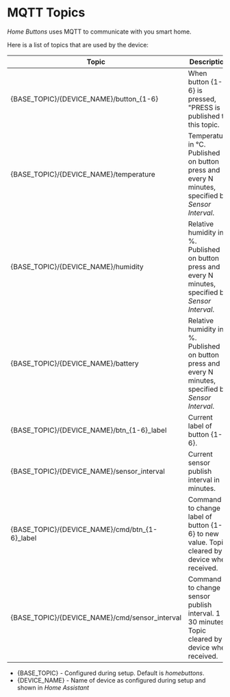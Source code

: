 # MQTT Topics

*Home Buttons* uses MQTT to communicate with you smart home.

Here is a list of topics that are used by the device:

Topic | Description | Retained
------| ----------- | --------
{BASE_TOPIC}/{DEVICE_NAME}/button_{1-6} | When button {1-6} is pressed, "PRESS is published to this topic. | No
{BASE_TOPIC}/{DEVICE_NAME}/temperature | Temperature in °C. Published on button press and every  N minutes, specified by *Sensor Interval*. | No
{BASE_TOPIC}/{DEVICE_NAME}/humidity | Relative humidity in %. Published on button press and  every  N minutes, specified by *Sensor Interval*. | No
{BASE_TOPIC}/{DEVICE_NAME}/battery | Relative humidity in %. Published on button press and  every  N minutes, specified by *Sensor Interval*. | No
{BASE_TOPIC}/{DEVICE_NAME}/btn_{1-6}_label | Current label of button {1-6}.| Yes
{BASE_TOPIC}/{DEVICE_NAME}/sensor_interval | Current sensor publish interval in minutes. | Yes
{BASE_TOPIC}/{DEVICE_NAME}/cmd/btn_{1-6}_label | Command to change label of button {1-6} to new value. Topic cleared by device when received. | Yes
{BASE_TOPIC}/{DEVICE_NAME}/cmd/sensor_interval | Command to change sensor publish interval. 1 - 30 minutes. Topic cleared by device when received. | Yes

- {BASE_TOPIC} - Configured during setup. Default is *homebuttons*.
- {DEVICE_NAME} - Name of device as configured during setup and shown in *Home Assistant*